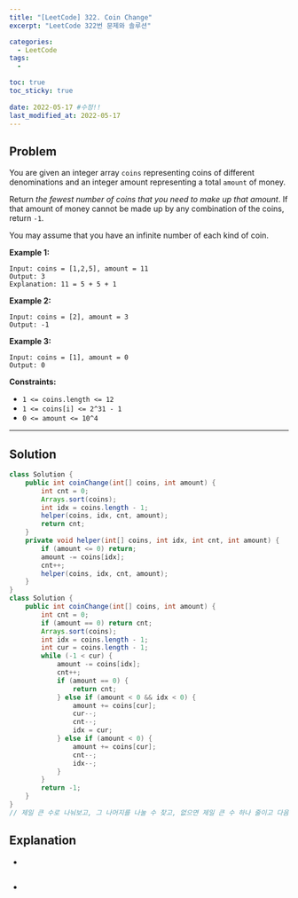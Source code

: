 ```yaml
---
title: "[LeetCode] 322. Coin Change"
excerpt: "LeetCode 322번 문제와 솔루션"

categories:
  - LeetCode
tags:
  - 

toc: true
toc_sticky: true
 
date: 2022-05-17 #수정!!
last_modified_at: 2022-05-17
---
```

## **Problem**
You are given an integer array `coins` representing coins of different denominations and an integer amount representing a total `amount` of money.

Return *the fewest number of coins that you need to make up that amount*. If that amount of money cannot be made up by any combination of the coins, return `-1`.

You may assume that you have an infinite number of each kind of coin.

**Example 1:**
```
Input: coins = [1,2,5], amount = 11
Output: 3
Explanation: 11 = 5 + 5 + 1
```
**Example 2:**
```
Input: coins = [2], amount = 3
Output: -1
```
**Example 3:**
```
Input: coins = [1], amount = 0
Output: 0
```
**Constraints:**
- `1 <= coins.length <= 12`
- `1 <= coins[i] <= 2^31 - 1`
- `0 <= amount <= 10^4`

---
## **Solution**
```java
class Solution {
    public int coinChange(int[] coins, int amount) {
        int cnt = 0;
        Arrays.sort(coins);
        int idx = coins.length - 1;
        helper(coins, idx, cnt, amount);
        return cnt;
    }
    private void helper(int[] coins, int idx, int cnt, int amount) {
        if (amount <= 0) return;
        amount -= coins[idx];
        cnt++;
        helper(coins, idx, cnt, amount);
    }
}
class Solution {
    public int coinChange(int[] coins, int amount) {
        int cnt = 0;
        if (amount == 0) return cnt;
        Arrays.sort(coins);
        int idx = coins.length - 1;
        int cur = coins.length - 1;
        while (-1 < cur) {
            amount -= coins[idx];
            cnt++;
            if (amount == 0) {
                return cnt;
            } else if (amount < 0 && idx < 0) {
                amount += coins[cur];
                cur--;
                cnt--;
                idx = cur;
            } else if (amount < 0) {
                amount += coins[cur];
                cnt--;
                idx--;
            }
        }
        return -1;
    }
}
// 제일 큰 수로 나눠보고, 그 나머지를 나눌 수 찾고, 없으면 제일 큰 수 하나 줄이고 다음 반복.
```
## **Explanation**
- 
```java

```
- 
```java

```